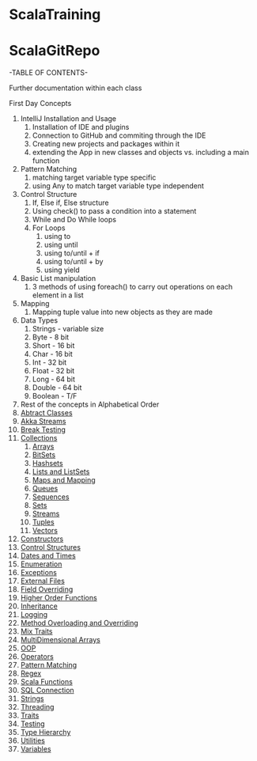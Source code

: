 # ScalaTraining

# ScalaGitRepo

-TABLE OF CONTENTS-

Further documentation within each class 



First Day Concepts
1) IntelliJ Installation and Usage
    1) Installation of IDE and plugins 
    2) Connection to GitHub and commiting through the IDE
    3) Creating new projects and packages within it
    4) extending the App in new classes and objects vs. including a main function
2) Pattern Matching
    1) matching target variable type specific
    2) using Any to match target variable type independent
3) Control Structure
    1) If, Else if, Else structure 
    2) Using check() to pass a condition into a statement
    3) While and Do While loops 
    4) For Loops
        1) using to
        2) using until
        3) using to/until + if
        4) using to/until + by
        5) using yield 
4) Basic List manipulation
    1) 3 methods of using foreach() to carry out operations on each element in a list
5) Mapping
    1) Mapping tuple value into new objects as they are made 
6) Data Types
    1) Strings - variable size
    2) Byte - 8 bit
    3) Short - 16 bit
    4) Char - 16 bit
    5) Int - 32 bit 
    6) Float - 32 bit
    7) Long - 64 bit
    8) Double - 64 bit 
    9) Boolean - T/F
7) Rest of the concepts in Alphabetical Order
7) [Abtract Classes](https://github.com/marceloamor/ScalaTraining/tree/master/src/main/scala/abstractClass)
8) [Akka Streams](https://github.com/marceloamor/ScalaTraining/tree/master/src/main/scala/akkaStreams)
9) [Break Testing](https://github.com/marceloamor/ScalaTraining/tree/master/src/main/scala/breaktesting)
10) [Collections](https://github.com/marceloamor/ScalaTraining/tree/master/src/main/scala/collections)
    1) [Arrays]()
    2) [BitSets](https://github.com/marceloamor/ScalaTraining/tree/master/src/main/scala/collections/bitSet)
    3) [Hashsets](https://github.com/marceloamor/ScalaTraining/tree/master/src/main/scala/collections/hashSets)
    4) [Lists and ListSets](https://github.com/marceloamor/ScalaTraining/tree/master/src/main/scala/collections/list)
    5) [Maps and Mapping](https://github.com/marceloamor/ScalaTraining/tree/master/src/main/scala/collections/maps)
    6) [Queues](https://github.com/marceloamor/ScalaTraining/tree/master/src/main/scala/collections/queues)
    7) [Sequences](https://github.com/marceloamor/ScalaTraining/tree/master/src/main/scala/collections/sequences)
    8) [Sets](https://github.com/marceloamor/ScalaTraining/tree/master/src/main/scala/collections/sets)
    9) [Streams](https://github.com/marceloamor/ScalaTraining/tree/master/src/main/scala/collections/streams)
    10) [Tuples](https://github.com/marceloamor/ScalaTraining/tree/master/src/main/scala/collections/tuples)
    11) [Vectors](https://github.com/marceloamor/ScalaTraining/tree/master/src/main/scala/collections/vectors)
11) [Constructors](https://github.com/marceloamor/ScalaTraining/tree/master/src/main/scala/constructors)
11) [Control Structures](https://github.com/marceloamor/ScalaTraining/tree/master/src/main/scala/controlstructure)
12) [Dates and Times](https://github.com/marceloamor/ScalaTraining/tree/master/src/main/scala/dates)
13) [Enumeration](https://github.com/marceloamor/ScalaTraining/tree/master/src/main/scala/enumeration)
14) [Exceptions](https://github.com/marceloamor/ScalaTraining/tree/master/src/main/scala/exception)
15) [External Files](https://github.com/marceloamor/ScalaTraining/tree/master/src/main/scala/externalFiles)
16) [Field Overriding](https://github.com/marceloamor/ScalaTraining/tree/master/src/main/scala/fieldOverriding)
17) [Higher Order Functions](https://github.com/marceloamor/ScalaTraining/tree/master/src/main/scala/higherOrderFunctions)
18) [Inheritance](https://github.com/marceloamor/ScalaTraining/tree/master/src/main/scala/inheritance)
19) [Logging](https://github.com/marceloamor/ScalaTraining/tree/master/src/main/scala/logTest)
20) [Method Overloading and Overriding](https://github.com/marceloamor/ScalaTraining/tree/master/src/main/scala/methodOverloading)
21) [Mix Traits](https://github.com/marceloamor/ScalaTraining/tree/master/src/main/scala/mixTraits)
22) [MultiDimensional Arrays](https://github.com/marceloamor/ScalaTraining/tree/master/src/main/scala/multidimensionalArray)
23) [OOP](https://github.com/marceloamor/ScalaTraining/tree/master/src/main/scala/objectoriented)
24) [Operators](https://github.com/marceloamor/ScalaTraining/tree/master/src/main/scala/operators)
25) [Pattern Matching](https://github.com/marceloamor/ScalaTraining/tree/master/src/main/scala/patternmatching)
26) [Regex](https://github.com/marceloamor/ScalaTraining/tree/master/src/main/scala/regex)
27) [Scala Functions](https://github.com/marceloamor/ScalaTraining/tree/master/src/main/scala/ScalaFunctions)
28) [SQL Connection](https://github.com/marceloamor/ScalaTraining/tree/master/src/main/scala/SQLConnection)
29) [Strings](https://github.com/marceloamor/ScalaTraining/tree/master/src/main/scala/strings)
30) [Threading](https://github.com/marceloamor/ScalaTraining/tree/master/src/main/scala/threading)
31) [Traits](https://github.com/marceloamor/ScalaTraining/tree/master/src/main/scala/traits)
32) [Testing](https://github.com/marceloamor/ScalaTraining/tree/master/src/main/scala/thingsToTest)
33) [Type Hierarchy](https://github.com/marceloamor/ScalaTraining/tree/master/src/main/scala/typeHierarchy)
34) [Utilities](https://github.com/marceloamor/ScalaTraining/tree/master/src/main/scala/utilities)
35) [Variables](https://github.com/marceloamor/ScalaTraining/tree/master/src/main/scala/variables)










